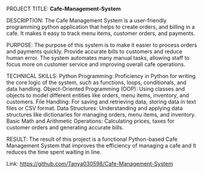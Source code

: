 PROJECT TITLE: **Cafe-Management-System**

DESCRIPTION: The Cafe Management System is a user-friendly programming python application that helps to create orders, and billing in a cafe. It makes it easy to track menu items, 
             customer orders, and payments.

PURPOSE: The purpose of this system is to make it easier to process orders and payments quickly. Provide accurate bills to customers and reduce human error. The system automates many manual tasks, allowing staff to focus more on customer service and improving overall cafe operations.

TECHNICAL SKILLS: Python Programming: Proficiency in Python for writing the core logic of the system, such as functions, loops, conditionals, and data handling.
                  Object-Oriented Programming (OOP): Using classes and objects to model different entities like orders, menu items, inventory, and customers.
                  File Handling: For saving and retrieving data, storing data in text files or CSV format.
                  Data Structures: Understanding and applying data structures like dictionaries for managing orders, menu items, and inventory.
                  Basic Math and Arithmetic Operations: Calculating prices, taxes for customer orders and generating accurate bills.

RESULT: The result of this project is a functional Python-based Cafe Management System that improves the efficiency of managing a cafe and It reduces the time spent waiting in line.

Link: https://github.com/Tanya030598/Cafe-Management-System
